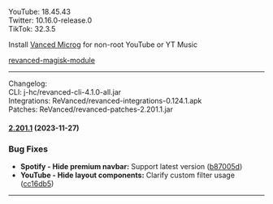 YouTube: 18.45.43  
Twitter: 10.16.0-release.0  
TikTok: 32.3.5  

Install [Vanced Microg](https://github.com/TeamVanced/VancedMicroG/releases) for non-root YouTube or YT Music  

[revanced-magisk-module](https://github.com/j-hc/revanced-magisk-module)  

---
Changelog:  
CLI: j-hc/revanced-cli-4.1.0-all.jar  
Integrations: ReVanced/revanced-integrations-0.124.1.apk  
Patches: ReVanced/revanced-patches-2.201.1.jar  

#### [2.201.1](https://github.com/ReVanced/revanced-patches/compare/v2.201.0...v2.201.1) (2023-11-27)
### Bug Fixes
* **Spotify - Hide premium navbar:** Support latest version ([b87005d](https://github.com/ReVanced/revanced-patches/commit/b87005de0c40293f85d3997f43b353a87a925156))
* **YouTube - Hide layout components:** Clarify custom filter usage ([cc16db5](https://github.com/ReVanced/revanced-patches/commit/cc16db56d1c9925852265fcebb459d9620cd1b92))

---  
